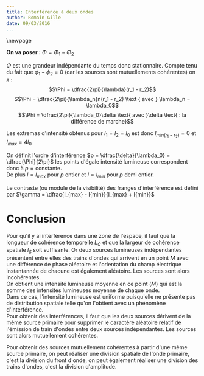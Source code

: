 ```yaml
---
title: Interférence à deux ondes
author: Romain Gille
date: 09/03/2016
...
```

\newpage

**On va poser :** $\Phi = \Phi_1 - \Phi_2$

$\Phi$ est une grandeur indépendante du temps donc stationnaire. Compte tenu du
fait que $\phi_1 - \phi_2 = 0$ (car les sources sont mutuellements cohérentes)
on a : 
$$\Phi = \dfrac{2\pi}{\lambda}(r_1 - r_2)$$
$$\Phi = \dfrac{2\pi}{\lambda_n}n(r_1 - r_2) \text { avec } \lambda_n = \lambda_0$$
$$\Phi = \dfrac{2\pi}{\lambda_0}\delta \text{ avec }\delta \text{ : la différence de marche}$$

Les extremas d'intensité obtenus pour $I_1 = I_2 = I_0$ est donc $I_{min(r_1 - r_2)} = 0$ 
et $I_{max} = 4 I_0$

On définit l'ordre d'interférence 
$p = \dfrac{\delta}{\lambda_0} = \dfrac{\Phi}{2\pi}$ les points d'égale 
intensité lumineuse correspondent donc à $p = \text{constante}$.  
De plus $I = I_{max}$ pour $p$ entier et $I = I_{min}$ pour $p$ demi entier.

Le contraste (ou module de la visibilité) des franges d'interférence est défini
par $\gamma = \dfrac{I_{max} - I{min}}{I_{max} + I{min}}$

# Conclusion

Pour qu'il y ai interférence dans une zone de l'espace, il faut que la longueur
de cohérence temporelle $L_C$ et que la largeur de cohérence spatiale $l_S$
soit suffisante. Or deux sources lumineuses indépendantes présentent entre
elles des trains d'ondes qui arrivent en un point $M$ avec une différence de
phase aléatoire et l'orientation du champ électrique instantannée de chacune
est également aléatoire. Les sources sont alors incohérentes.  
On obtient une intensité lumineuse moyenne en ce point ($M$) qui est la somme 
des intensités lumineuses moyenne de chaque onde.  
Dans ce cas, l'intensité lumineuse est uniforme puisqu'elle ne présente pas de
distribution spatiale telle qu'on l'obtient avec un phénomène d'interférence.  
Pour obtenir des interférences, il faut que les deux sources dérivent de la
même source primaire pour supprimer le caractère aléatoire relatif de
l'émission de train d'ondes entre deux sources indépendantes. Les sources sont
alors mutuellement cohérentes.

Pour obtenir des sources mutuellement cohérentes à partir d'une même source
primaire, on peut réaliser une division spatiale de l'onde primaire, c'est la
division du front d'onde, on peut également réaliser une division des trains
d'ondes, c'est la division d'amplitude.
